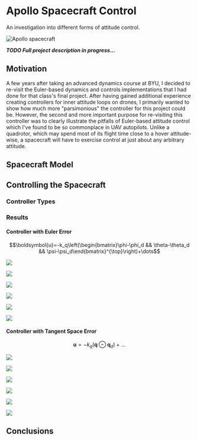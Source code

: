 # Apollo Spacecraft Control

An investigation into different forms of attitude control.

![](../img/apollo.gif "Apollo spacecraft")

***TODO Full project description in progress...***

## Motivation

A few years after taking an advanced dynamics course at BYU, I decided to re-visit the Euler-based dynamics and controls implementations that I had done for that class's final project. After having gained additional experience creating controllers for inner attitude loops on drones, I primarily wanted to show how much more "parsimonious" the controller for this project could be. However, the second and more important purpose for re-visiting this controller was to clearly illustrate the pitfalls of Euler-based attitude control which I've found to be so commonplace in UAV autopilots. Unlike a quadrotor, which may spend most of its flight time close to a hover attitude-wise, a spacecraft will have to exercise control at just about any arbitrary attitude.

## Spacecraft Model

## Controlling the Spacecraft

### Controller Types

### Results

#### Controller with Euler Error

$$\boldsymbol{u}=-k_q\left(\begin{bmatrix}\phi-\phi_d && \theta-\theta_d && \psi-\psi_d\end{bmatrix}^{\top}\right)+\dots$$

![](../img/euler_nonlin_simple-controller-with-full-command1-svg-to-png.png)

![](../img/euler_nonlin_simple-controller-with-full-command2-svg-to-png.png)

![](../img/euler_nonlin_simple-controller-with-full-command3-svg-to-png.png)

![](../img/euler_nonlin_simple-controller-with-full-command4-svg-to-png.png)

![](../img/euler_nonlin_simple-controller-with-full-command5-svg-to-png.png)

![](../img/euler_nonlin_simple-controller-with-full-command6-svg-to-png.png)

#### Controller with Tangent Space Error

$$\boldsymbol{u}=-k_q(\boldsymbol{q}\ominus\boldsymbol{q}_d)+\dots$$


![](../img/manif_nonlin_simple-controller-with-full-command1-svg-to-png.png)

![](../img/manif_nonlin_simple-controller-with-full-command2-svg-to-png.png)

![](../img/manif_nonlin_simple-controller-with-full-command3-svg-to-png.png)

![](../img/manif_nonlin_simple-controller-with-full-command4-svg-to-png.png)

![](../img/manif_nonlin_simple-controller-with-full-command5-svg-to-png.png)

![](../img/manif_nonlin_simple-controller-with-full-command6-svg-to-png.png)


## Conclusions


